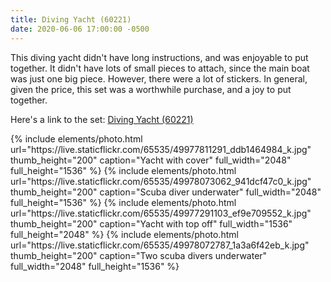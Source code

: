 ```yaml
---
title: Diving Yacht (60221)
date: 2020-06-06 17:00:00 -0500
---
```


This diving yacht didn't have long instructions, and was enjoyable to put together. It didn't have lots of small pieces to attach, since the main boat was just one big piece. However, there were a lot of stickers. In general, given the price, this set was a worthwhile purchase, and a joy to put together.

Here's a link to the set: [Diving Yacht (60221)](https://www.lego.com/en-us/product/diving-yacht-60221)

<div class="text-center photoswipe-gallery">
  {% include elements/photo.html
      url="https://live.staticflickr.com/65535/49977811291_ddb1464984_k.jpg"
      thumb_height="200" caption="Yacht with cover"
      full_width="2048" full_height="1536"
  %}
  {% include elements/photo.html
      url="https://live.staticflickr.com/65535/49978073062_941dcf47c0_k.jpg"
      thumb_height="200" caption="Scuba diver underwater"
      full_width="2048" full_height="1536"
  %}
  {% include elements/photo.html
      url="https://live.staticflickr.com/65535/49977291103_ef9e709552_k.jpg"
      thumb_height="200" caption="Yacht with top off"
      full_width="1536" full_height="2048"
  %}
  {% include elements/photo.html
      url="https://live.staticflickr.com/65535/49978072787_1a3a6f42eb_k.jpg"
      thumb_height="200" caption="Two scuba divers underwater"
      full_width="2048" full_height="1536"
  %}
</div>
